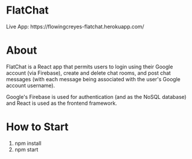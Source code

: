 <h1>FlatChat</h1>
Live App: https://flowingcreyes-flatchat.herokuapp.com/

<h1>About</h1>
<p>FlatChat is a React app that permits users to login using their Google account (via Firebase), create and delete chat rooms, and post chat messages (with each message being associated with the user's Google account username).</p>
<p>Google's Firebase is used for authentication (and as the NoSQL database) and React is used as the frontend framework.</p>
<h1>How to Start</h1>

1. npm install
2. npm start 
